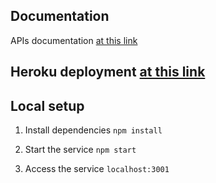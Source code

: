 ## Documentation

APIs documentation [at this link](https://github.com/gobberr/easyroom-service/wiki/APIs)

## Heroku deployment [at this link](https://unitn-service.herokuapp.com)

## Local setup

1.  Install dependencies
    `npm install`

2.  Start the service 
    `npm start`

3.  Access the service 
    `localhost:3001`
    